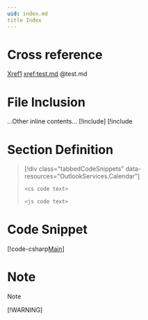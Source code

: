 ```yaml
---
uid: index.md
title Index
---
```


Cross reference
===============
[Xref1](xref:test.md)
<xref:test.md>
@test.md

File Inclusion
===============
...Other inline contents... [!include[<Block File Inclusion Test>](<test.md>)]
[!include[<Block File Inclusion Test>](<test.md>)

Section Definition
===============

> [!div class="tabbedCodeSnippets" data-resources="OutlookServices.Calendar"]
> ```cs
> <cs code text>
> ```
> ```javascript
> <js code text>
> ```

Code Snippet
===============
[!code-csharp[Main](Program.cs)]

Note
===============
> [!NOTE]
> <note content>
> [!WARNING]
> <warning content>
